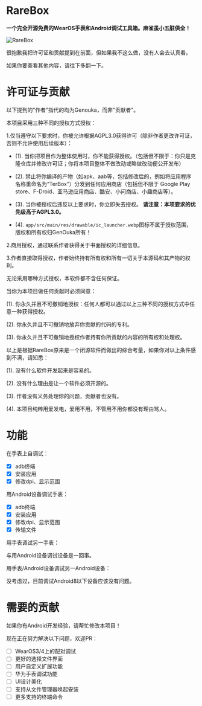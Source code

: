 # RareBox
**一个完全开源免费的WearOS手表和Android调试工具箱。麻雀虽小五脏俱全！**

![RareBox](https://github.com/Genouka/RareBox/assets/142009020/90a9719c-9f8e-4d96-a1a2-4c9b7902841b)


很抱歉我把许可证和贡献提到在前面，但如果我不这么做，没有人会去认真看。

如果你要查看其他内容，请往下多翻一下。

# 许可证与贡献
以下提到的"作者"指代的均为Genouka，而非"贡献者"。

本项目采用三种不同的授权方式授权：

1.仅当遵守以下要求时，你被允许根据AGPL3.0获得许可（除非作者更改许可证，否则不允许使用后续版本）：

  - (1). 当你把项目作为整体使用时，你不能获得授权。（包括但不限于：你只是克隆仓库并修改许可证；你将本项目整体不做改动或略做改动便公开发布）
  
  - (2). 禁止将你编译的产物（如apk、aab等，包括修改后的，例如将应用程序名称重命名为“TerBox”）分发到任何应用商店（包括但不限于 Google Play store、F-Droid、亚马逊应用商店、酷安、小问商店、小趣商店等）。

  - (3). 当你被授权后违反以上要求时，你立即失去授权。 **请注意：本项要求的优先级高于AGPL3.0。**
  
  - (4). `app/src/main/res/drawable/ic_launcher.webp`图标不属于授权范围，版权和所有权归GenOuka所有！

2.商用授权，通过联系作者获得关于书面授权的详细信息。

3.作者直接取得授权，作者始终持有所有权和所有一切关于本源码和其产物的权利。

无论采用哪种方式授权，本软件都不含任何保证。

当你为本项目做任何贡献时必须同意：

   (1). 你永久并且不可撤销地授权：任何人都可以通过以上三种不同的授权方式中任意一种获得授权。

   (2). 你永久并且不可撤销地放弃你贡献的代码的专利。

   (3). 你永久并且不可撤销地授权作者持有你所贡献的内容的所有权和处理权。

以上是根据RareBox原来是一个闭源软件而做出的综合考量，如果你对以上条件感到不满，请知悉：

   (1). 没有什么软件开发起来是容易的。

   (2). 没有什么理由是让一个软件必须开源的。

   (3). 作者没有义务处理你的问题，贡献者也没有。

   (4). 本项目纯粹用爱发电，爱用不用，不管用不用你都没有理由骂人。
   
# 功能
在手表上自调试：

- [x] adb终端
- [x] 安装应用
- [x] 修改dpi、显示范围

用Android设备调试手表：

- [x] adb终端
- [x] 安装应用
- [x] 修改dpi、显示范围
- [x] 传输文件

用手表调试另一手表：

与用Android设备调试设备是一回事。

用手表/Android设备调试另一Android设备：

没考虑过，目前调试Android8以下设备应该没有问题。

# 需要的贡献
如果你有Android开发经验，请帮忙修改本项目！

现在正在努力解决以下问题，欢迎PR：

- [ ] WearOS3/4上的配对调试
- [ ] 更好的选择文件界面
- [ ] 用户自定义扩展功能
- [ ] 华为手表调试功能
- [ ] UI设计美化
- [ ] 支持从文件管理器唤起安装
- [ ] 更多支持的终端命令
